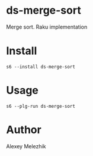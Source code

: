 # ds-merge-sort

Merge sort. Raku implementation

# Install

    s6 --install ds-merge-sort

# Usage

    s6 --plg-run ds-merge-sort

# Author

Alexey Melezhik

